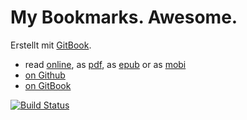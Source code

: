 # My Bookmarks. Awesome.

Erstellt mit [GitBook](https://www.gitbook.io).

- read [online](https://www.gitbook.io/read/book/defel/bookmarks-awesome), as [pdf](https://www.gitbook.io/download/pdf/book/defel/bookmarks-awesome?lang=), as [epub](https://www.gitbook.io/download/epub/book/defel/bookmarks-awesome?lang=) or as [mobi](https://www.gitbook.io/download/mobi/book/defel/bookmarks-awesome?lang=)
- [on Github](https://github.com/defel/bookmarks-awesome)
- [on GitBook](https://www.gitbook.io/book/defel/bookmarks-awesome)

[![Build Status](https://www.gitbook.io/button/status/book/defel/bookmarks-awesome)](https://www.gitbook.io/book/defel/bookmarks-awesome/activity)
